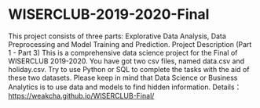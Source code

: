 # WISERCLUB-2019-2020-Final
This project consists of three parts: Explorative Data Analysis, Data Preprocessing and Model Training and Prediction.
Project Description (Part 1 - Part 3) 
This is a comprehensive data science project for the Final of WISERCLUB 2019-2020. You have got two csv files, named data.csv and holiday.csv. Try to use Python or SQL to complete the tasks with the aid of these two datasets. Please keep in mind that Data Science or Business Analytics is to use data and models to find hidden information. 
Details：https://weakcha.github.io/WISERCLUB-Final/
